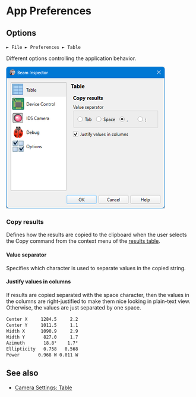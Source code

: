 # App Preferences

## Options

```
► File ► Preferences ► Table
```

Different options controlling the application behavior.

![Screenshot](./img/app_settings_table.png)

### Copy results

Defines how the results are copied to the clipboard when the user selects the Copy command from the context menu of the [results table](./results_table.md).

#### Value separator

Specifies which character is used to separate values in the copied string.

#### Justify values in columns

If results are copied separated with the space character, then the values in the columns are right-justified to make them nice looking in plain-text view. Otherwise, the values are just separated by one space.

```
Center X     1284.5     2.2
Center Y     1011.5     1.1
Width X      1090.9     2.9
Width Y       827.0     1.7
Azimuth       18.8°    1.7°
Ellipticity   0.758   0.568
Power       0.968 W 0.011 W
```

## See also

- [Camera Settings: Table](./cam_settings_table.md)

&nbsp;
